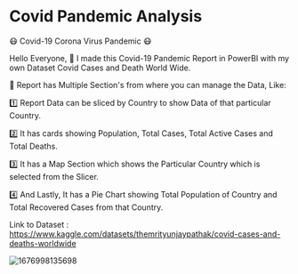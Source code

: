 # Covid Pandemic Analysis

😷 Covid-19 Corona Virus Pandemic 😷

Hello Everyone, 👋 I made this Covid-19 Pandemic Report in PowerBI with my own Dataset Covid Cases and Death World Wide.

📝 Report has Multiple Section's from where you can manage the Data, Like:

1️⃣ Report Data can be sliced by Country to show Data of that particular Country.

2️⃣ It has cards showing Population, Total Cases, Total Active Cases and Total Deaths.

3️⃣ It has a Map Section which shows the Particular Country which is selected from the Slicer.

4️⃣ And Lastly, It has a Pie Chart showing Total Population of Country and Total Recovered Cases from that Country.

Link to Dataset : https://www.kaggle.com/datasets/themrityunjaypathak/covid-cases-and-deaths-worldwide

![1676998135698](https://user-images.githubusercontent.com/123563634/232387764-73eee02b-8192-4c0f-be68-c19ee29ae04c.jpg)
